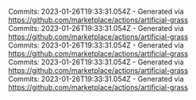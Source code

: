 Commits: 2023-01-26T19:33:31.054Z - Generated via https://github.com/marketplace/actions/artificial-grass
<br>
Commits: 2023-01-26T19:33:31.054Z - Generated via https://github.com/marketplace/actions/artificial-grass
<br>
Commits: 2023-01-26T19:33:31.054Z - Generated via https://github.com/marketplace/actions/artificial-grass
<br>
Commits: 2023-01-26T19:33:31.054Z - Generated via https://github.com/marketplace/actions/artificial-grass
<br>
Commits: 2023-01-26T19:33:31.054Z - Generated via https://github.com/marketplace/actions/artificial-grass
<br>
